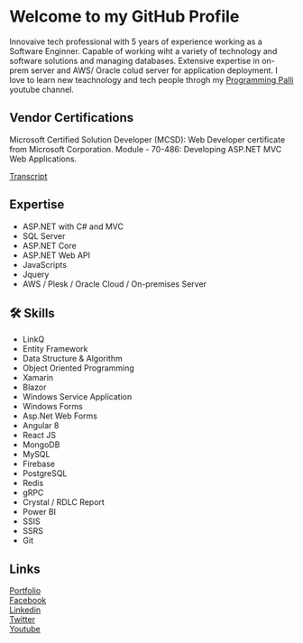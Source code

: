 
# Welcome to my GitHub Profile

Innovaive tech professional with 5 years of experience working as a Software Enginner. Capable of working wiht a variety of technology and software solutions and managing databases. Extensive expertise in on-prem server and AWS/ Oracle colud server for application deployment. I love to learn new teachnology and tech people throgh my [Programming Palli](https://www.youtube.com/programmingpalli) youtube channel.


## Vendor Certifications

Microsoft Certified Solution Developer (MCSD): Web
Developer certificate from Microsoft Corporation.
Module - 70-486: Developing ASP.NET MVC Web
Applications.

[Transcript](https://learn.microsoft.com/en-us/users/mdfaisal-5118/transcript/dzm6lh302xk6j2g)


## Expertise

* ASP.NET with C# and MVC
* SQL Server
* ASP.NET Core
* ASP.NET Web API
* JavaScripts
* Jquery
* AWS / Plesk / Oracle Cloud / On-premises Server




## 🛠 Skills
* LinkQ 
* Entity Framework
* Data Structure & Algorithm
* Object Oriented Programming
* Xamarin
* Blazor
* Windows Service Application
* Windows Forms
* Asp.Net Web Forms
* Angular 8
* React JS
* MongoDB
* MySQL
* Firebase
* PostgreSQL
* Redis
* gRPC
* Crystal / RDLC Report
* Power BI
* SSIS
* SSRS
* Git

## Links
[Portfolio](https://faisalcse1.gitlab.io/home/)</br>
[Facebook](https://www.facebook.com/MD.Faisal.EH) </br>
[Linkedin](https://www.linkedin.com/in/mdfaisal-2) </br>
[Twitter](https://twitter.com/faisal63194) </br>
[Youtube](https://www.youtube.com/c/programmingpalli) </br>
